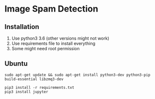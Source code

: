 Image Spam Detection
===

Installation
---
1. Use python3 3.6 (other versions might not work)
2. Use requirements file to install everything
3. Some might need root permission

Ubuntu
---
```
sudo apt-get update && sudo apt-get install python3-dev python3-pip build-essential libzmq3-dev

pip3 install -r requirements.txt
pip3 install jupyter
```

